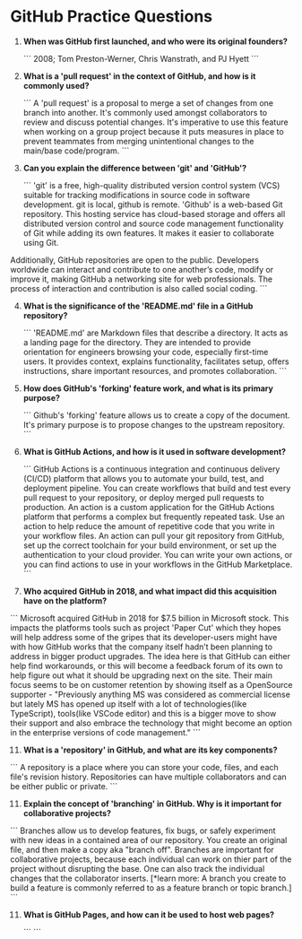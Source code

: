 # GitHub Practice Questions

1. **When was GitHub first launched, and who were its original founders?**

   \`\`\`
   2008; Tom Preston-Werner, Chris Wanstrath, and PJ Hyett
   \`\`\`

2. **What is a 'pull request' in the context of GitHub, and how is it commonly used?**

   \`\`\`
   A 'pull request' is a proposal to merge a set of changes from one branch into another. It's commonly used amongst collaborators to review and discuss potential changes.  It's imperative to use this feature when working on a group project because it puts measures in place to prevent teammates from merging unintentional changes to the main/base code/program.
   \`\`\`

3. **Can you explain the difference between 'git' and 'GitHub'?**

   \`\`\`
   'git' is a free, high-quality distributed version control system (VCS) suitable for tracking modifications in source code in software development.  git is local, github is remote. 
 'Github' is a web-based Git repository. This hosting service has cloud-based storage and offers all distributed version control and source code management functionality of Git while adding its own features. It makes it easier to collaborate using Git. 

Additionally, GitHub repositories are open to the public. Developers worldwide can interact and contribute to one another’s code, modify or improve it, making GitHub a networking site for web professionals. The process of interaction and contribution is also called social coding.
   \`\`\`

4. **What is the significance of the 'README.md' file in a GitHub repository?**

   \`\`\`
   'README.md' are Markdown files that describe a directory.  It acts as a landing page for the directory.  They are intended to provide orientation for engineers browsing your code, especially first-time users.  It provides context, explains functionality, facilitates setup, offers instructions, share important resources, and promotes collaboration.
   \`\`\`

6. **How does GitHub's 'forking' feature work, and what is its primary purpose?**

   \`\`\`
   Github's 'forking' feature allows us to create a copy of the document.  It's primary purpose is to propose changes to the upstream repository. 
   \`\`\`

8. **What is GitHub Actions, and how is it used in software development?**

   \`\`\`
   GitHub Actions is a continuous integration and continuous delivery (CI/CD) platform that allows you to automate your build, test, and deployment pipeline.  You can create workflows that build and test every pull request to your repository, or deploy merged pull requests to production.  An action is a custom application for the GitHub Actions platform that performs a complex but frequently repeated task.  Use an action to help reduce the amount of repetitive code that you write in your workflow files.  An action can pull your git repository from GitHub, set up the correct toolchain for your build environment, or set up the authentication to your cloud provider.  You can write your own actions, or you can find actions to use in your workflows in the GitHub Marketplace.
   \`\`\`

10. **Who acquired GitHub in 2018, and what impact did this acquisition have on the platform?**

   \`\`\`
   Microsoft acquired GitHub in 2018 for $7.5 billion in Microsoft stock.  This impacts the platforms tools such as project 'Paper Cut' which they hopes will help address some of the gripes that its developer-users might have with how GitHub works that the company itself hadn’t been planning to address in bigger product upgrades. The idea here is that GitHub can either help find workarounds, or this will become a feedback forum of its own to help figure out what it should be upgrading next on the site.  Their main focus seems to be on customer retention by showing itself as a OpenSource supporter - "Previously anything MS was considered as commercial license but lately MS has opened up itself with a lot of technologies(like TypeScript), tools(like VSCode editor) and this is a bigger move to show their support and also embrace the technology that might become an option in the enterprise versions of code management." 
   \`\`\`

11. **What is a 'repository' in GitHub, and what are its key components?**

   \`\`\`
   A repository is a place where you can store your code, files, and each file's revision history.  Repositories can have multiple collaborators and can be either public or private. 
   \`\`\`

11. **Explain the concept of 'branching' in GitHub. Why is it important for collaborative projects?**

   \`\`\`
   Branches allow us to develop features, fix bugs, or safely experiment with new ideas in a contained area of our repository.  You create an original file, and then make a copy aka "branch off".  Branches are important for collaborative projects, because each individual can work on thier part of the project without disrupting the base.  One can also track the individual changes that the collaborator inserts.  [*learn more: A branch you create to build a feature is commonly referred to as a feature branch or topic branch.]
   \`\`\`

11. **What is GitHub Pages, and how can it be used to host web pages?**

    \`\`\`
    \`\`\`

